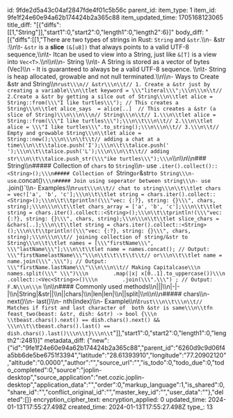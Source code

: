 id: 9fde2d5a43c04af2847fde4f01c5b56c
parent_id: 
item_type: 1
item_id: 9fe1f24e60e94a62b174424b2a365c88
item_updated_time: 1705168123065
title_diff: "[{\"diffs\":[[1,\"String\"]],\"start1\":0,\"start2\":0,\"length1\":0,\"length2\":6}]"
body_diff: "[{\"diffs\":[[1,\"There are two types of strings in Rust: `String` and `&str`.\\\n-  &str :\\\n\\t- `&str` is a **slice** `(&[u8])` that always points to a valid UTF-8 sequence,\\\n\\t- Itcan be used to view into a String, just like `&[T]` is a view into `Vec<T>`.\\\n\\\n\\\n- String \\\n\\t- A String is stored as a vector of bytes (Vec<u8>)\\\n    - It is guaranteed to always be a valid UTF-8 sequence.  \\\n\\t- String is heap allocated, growable and not null terminated.\\\n\\\n- Ways to Create &str and String\\\n```rust\\\n// &str\\\n\\t// 1. Create a &str just by creating a variable\\\n\\tlet keyword = \\\"literal\\\";\\\n\\\n\\t// 2.Create a &str by getting a silce out of String\\\n\\tlet alice = String::from(\\\"I like turtles\\\"); // This creates a String\\\n\\tlet alice_says  = alice[..]  // This creates a &str (a slice of String)\\\n\\\n\\\n// String\\\n\\t// 1.\\\n\\tlet alice = String::from(\\\"I like turtles\\\");\\\n\\t\\\n\\t// 2.\\\n\\tlet alice = \\\"I like turtles\\\".to_string();\\\n\\\n\\t// 3.\\\n\\t// Empty and growable String\\\n\\tlet alice = String::new();\\\n\\\n\\t\\t// adding a chat at a time\\\n\\t\\talice.push('I');\\\n\\t\\talice.push(' ');\\\n\\t\\talice.push('L');\\\n\\\n\\t\\t// adding str\\\n\\t\\talice.push_str(\\\"ike turtles\\\");\\\n```\\\n\\\n\\\n### String\\\n##### Collection of `chars` to `String`\\\n- use `.iter().collect()::<String>();\\\n##### Collection of `String` or `&str` to String\\\n- use `.concat()`\\\n##### Join using seperator between string\\\n- use `.join()`\\\n- Examples:\\\n```rust\\\n\\t// chat to string\\\n\\t\\tlet chars = vec!['a', 'b', 'c'];\\\n\\t\\tlet string = chars.iter().collect::<String>();\\\n\\t\\tprintln!(\\\"vec: {:?}, string: {}\\\", chars, string);\\\n\\\n\\t\\tlet chars_array = ['a', 'b', 'c'];\\\n\\t\\tlet string = chars.iter().collect::<String>();\\\n\\t\\tprintln!(\\\"vec: {:?}, string: {}\\\", chars, string);\\\n\\\n\\t\\tlet slice_chars = &chars[..];\\\n\\t\\tlet string = chars.iter().collect::<String>();\\\n\\t\\tprintln!(\\\"vec: {:?}, string: {}\\\", chars, string);\\\n\\\n\\t// joining collection of string/&str to String\\\n\\t\\tlet names = [\\\"firstName\\\", \\\"lastName\\\"];\\\n\\t\\tlet name = names.concat(); // Output: \\\"firstNamelastName\\\"\\\n\\t\\t\\t\\t\\t// or\\\n\\t\\tlet name = name.join(\\\".\\\"); // Output: \\\"firstName.lastName\\\"\\\n\\\n\\t// Making Capitalcase\\\n    names.split(\\\" \\\")\\\n        .map(|x| x[0..1].to_uppercase())\\\n        .collect::<Vec<String>>()\\\n        .join(\\\".\\\") ; // Output: F.N\\\n\\\n``` \\\n\\\n#### Commonly used methods\\\n|||\\\n|-|-|\\\n|String|&str||\\\n||chars|\\\n|len|len|\\\n||split|\\\n\\\n\\\n##### chars\\\n- next()\\\n- last()\\\n- nth(index)\\\n- Example\\\n\\t```rust\\\n\\t\\\n\\t// Matches if first and last character of  both &str is same\\\n\\tfn feast_two(beast: &str, dish: &str) -> bool {\\\n    \\tbeast.chars().next() == dish.chars().next() && \\\n\\t\\tbeast.chars().last() == dish.chars().last()\\\n\\t}\\\n\\t```\"]],\"start1\":0,\"start2\":0,\"length1\":0,\"length2\":2481}]"
metadata_diff: {"new":{"id":"9fe1f24e60e94a62b174424b2a365c88","parent_id":"6260d9c9d06f4a5bb6de5be6751f3394","latitude":"28.61393910","longitude":"77.20902120","altitude":"0.0000","author":"","source_url":"","is_todo":0,"todo_due":0,"todo_completed":0,"source":"joplin-desktop","source_application":"net.cozic.joplin-desktop","application_data":"","order":0,"markup_language":1,"is_shared":0,"share_id":"","conflict_original_id":"","master_key_id":"","user_data":""},"deleted":[]}
encryption_cipher_text: 
encryption_applied: 0
updated_time: 2024-01-13T17:55:27.498Z
created_time: 2024-01-13T17:55:27.498Z
type_: 13